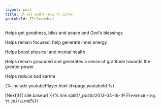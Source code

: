 ```yaml
---
layout: post
title: ૐ સર્વ વાસીને નમહ ૧૧ ટાઈમ્સ
youtubeId: TTs7xgnxhsU
---
```

 
 
Helps get goodness, bliss and peace and God's blessings
 
Helps remain focused, help generate inner energy 
 
Helps boost physical and mental health 
 
Helps remain grounded and generates a sense of gratitude towards the greater power 
 
Helps reduce bad karma
 
 
 
 


{% include youtubePlayer.html id=page.youtubeId %}
 
[Next]({{ site.baseurl }}{% link  split1/_posts/2013-04-19-ૐ નિસચરાયા નમહ ૧૧ ટાઈમ્સ.md%})
 
